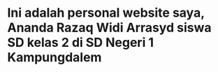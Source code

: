 # Ini adalah personal website saya, Ananda Razaq Widi Arrasyd siswa SD kelas 2 di SD Negeri 1 Kampungdalem

